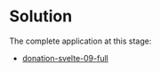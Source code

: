 # Solution

The complete application at this stage:

- [donation-svelte-09-full](https://github.com/wit-hdip-comp-sci-2024/full-stack-1/tree/main/prj/donation/svelte/donation-svelte-09-full)

